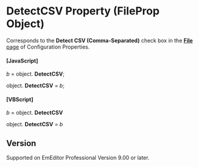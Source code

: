 # DetectCSV Property (FileProp Object)

Corresponds to the **Detect CSV (Comma-Separated)** check box in the
[**File** page](../../dlg/properties/file/index) of Configuration Properties.

#### \[JavaScript\]

_b_ = object. **DetectCSV**;

object. **DetectCSV** = _b_;

#### \[VBScript\]

_b_ = object. **DetectCSV**

object. **DetectCSV** = _b_

## Version

Supported on EmEditor Professional Version 9.00 or later.